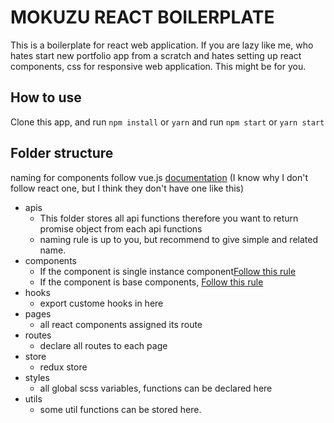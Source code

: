 # MOKUZU REACT BOILERPLATE
This is a boilerplate for react web application. If you are lazy like me, who hates start new portfolio app from a scratch and hates setting up react components, css for responsive web application. This might be for you.

## How to use
Clone this app, and run 
`npm install` or `yarn`
and run 
`npm start` or `yarn start`

## Folder structure
naming for components follow vue.js [documentation](https://vuejs.org/v2/style-guide/)  (I know why I don't follow react one, but I think they don't have one like this)
- apis
  - This folder stores all api functions therefore you want to return promise object from each api functions
  - naming rule is up to you, but recommend to give simple and related name.
- components
  - If the component is single instance component[Follow this rule](https://vuejs.org/v2/style-guide/#Single-instance-component-names-strongly-recommended)
  - If the component is base components, [Follow this rule](https://vuejs.org/v2/style-guide/#Base-component-names-strongly-recommended)
- hooks
  -  export custome hooks in here
- pages
  - all react components assigned its route
- routes
  - declare all routes to each page
- store
  - redux store
- styles
  - all global scss variables, functions can be declared here
- utils
  - some util functions can be stored here.
  